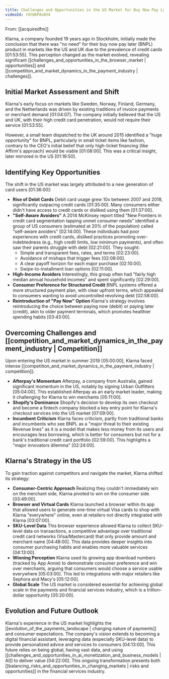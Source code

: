 ```yaml
---
title: Challenges and Opportunities in the US Market for Buy Now Pay Later
videoId: rUtQ6PAsBV4
---
```


From: [[acquiredfm]] <br/> 

Klarna, a company founded 19 years ago in Stockholm, initially made the conclusion that there was "no need" for their buy now pay later (BNPL) product in markets like the US and UK due to the prevalence of credit cards <a class="yt-timestamp" data-t="01:53:55">[01:53:55]</a>. This perception changed as the market evolved, revealing significant [[challenges_and_opportunities_in_the_browser_market | opportunities]] and [[competition_and_market_dynamics_in_the_payment_industry | challenges]].

## Initial Market Assessment and Shift

Klarna's early focus on markets like Sweden, Norway, Finland, Germany, and the Netherlands was driven by existing traditions of invoice payments or merchant demand <a class="yt-timestamp" data-t="01:04:07">[01:04:07]</a>. The company initially believed that the US and UK, with their high credit card penetration, would not require their service <a class="yt-timestamp" data-t="01:53:55">[01:53:55]</a>.

However, a small team dispatched to the UK around 2015 identified a "huge opportunity" for BNPL, particularly in small ticket items like fashion, contrary to the CEO's initial belief that only high-ticket financing (like Affirm's approach) would be viable <a class="yt-timestamp" data-t="01:08:00">[01:08:00]</a>. This was a critical insight, later mirrored in the US <a class="yt-timestamp" data-t="01:19:50">[01:19:50]</a>.

## Identifying Key Opportunities

The shift in the US market was largely attributed to a new generation of card users <a class="yt-timestamp" data-t="01:36:00">[01:36:00]</a>:
*   **Rise of Debit Cards** Debit card usage grew 10x between 2007 and 2018, significantly outpacing credit cards <a class="yt-timestamp" data-t="01:35:00">[01:35:00]</a>. Many consumers either didn't have access to credit cards or disliked using them <a class="yt-timestamp" data-t="01:37:00">[01:37:00]</a>.
*   **"Self-Aware Avoiders"** A 2014 McKinsey report titled "New Frontiers in credit card segmentation tapping unmet consumer needs" identified a group of US consumers (estimated at 20% of the population) called "self-aware avoiders" <a class="yt-timestamp" data-t="02:14:00">[02:14:00]</a>. These individuals had poor experiences with credit cards, disliked practices promoting over-indebtedness (e.g., high credit limits, low minimum payments), and often saw their parents struggle with debt <a class="yt-timestamp" data-t="02:21:00">[02:21:00]</a>. They sought:
    *   Simple and transparent fees, rates, and terms <a class="yt-timestamp" data-t="02:23:00">[02:23:00]</a>.
    *   Avoidance of mishaps that trigger fees <a class="yt-timestamp" data-t="02:08:00">[02:08:00]</a>.
    *   A clear payoff horizon for each major purchase <a class="yt-timestamp" data-t="02:10:00">[02:10:00]</a>.
    *   Swipe-to-installment loan options <a class="yt-timestamp" data-t="02:11:00">[02:11:00]</a>.
*   **High-Income Avoiders** Interestingly, this group often had "fairly high median annual household incomes" and spent significantly <a class="yt-timestamp" data-t="02:29:00">[02:29:00]</a>.
*   **Consumer Preference for Structured Credit** BNPL systems offered a more structured payment plan, with clear upfront terms, which appealed to consumers wanting to avoid uncontrolled revolving debt <a class="yt-timestamp" data-t="02:58:00">[02:58:00]</a>.
*   **Reintroduction of "Pay Now" Option** Klarna's strategy involves reintroducing the choice between paying now (debit) or paying later (credit), akin to older payment terminals, which promotes healthier spending habits <a class="yt-timestamp" data-t="03:43:00">[03:43:00]</a>.

## Overcoming Challenges and [[competition_and_market_dynamics_in_the_payment_industry | Competition]]

Upon entering the US market in summer 2019 <a class="yt-timestamp" data-t="05:00:00">[05:00:00]</a>, Klarna faced intense [[competition_and_market_dynamics_in_the_payment_industry | competition]]:
*   **Afterpay's Momentum** Afterpay, a company from Australia, gained significant momentum in the US, notably by signing Urban Outfitters <a class="yt-timestamp" data-t="05:04:00">[05:04:00]</a>. This established Afterpay as an early market leader, making it challenging for Klarna to win merchants <a class="yt-timestamp" data-t="05:11:00">[05:11:00]</a>.
*   **Shopify's Dominance** Shopify's decision to develop its own checkout and become a fintech company blocked a key entry point for Klarna's checkout services into the US market <a class="yt-timestamp" data-t="07:09:00">[07:09:00]</a>.
*   **Incumbent Criticism** Klarna faces criticism, partly from traditional banks and incumbents who see BNPL as a "major threat to their existing Revenue lines" as it is a model that makes less money from its users and encourages less borrowing, which is better for consumers but not for a bank's traditional credit card portfolio <a class="yt-timestamp" data-t="02:59:00">[02:59:00]</a>. This highlights a "major innovators dilemma" <a class="yt-timestamp" data-t="02:24:00">[02:24:00]</a>.

## Klarna's Strategy in the US

To gain traction against competitors and navigate the market, Klarna shifted its strategy:
*   **Consumer-Centric Approach** Realizing they couldn't immediately win on the merchant side, Klarna pivoted to win on the consumer side <a class="yt-timestamp" data-t="03:49:00">[03:49:00]</a>.
*   **Browser and Virtual Cards** Klarna launched a browser within its app that allowed users to generate one-time virtual Visa cards to shop with Klarna "everywhere" online, even at retailers not directly integrated with Klarna <a class="yt-timestamp" data-t="03:07:00">[03:07:00]</a>.
*   **SKU-Level Data** This browser experience allowed Klarna to collect SKU-level data on transactions, a competitive advantage over traditional credit card networks (Visa/Mastercard) that only provide amount and merchant name <a class="yt-timestamp" data-t="04:48:00">[04:48:00]</a>. This data provides deeper insights into consumer purchasing habits and enables more valuable services <a class="yt-timestamp" data-t="04:13:00">[04:13:00]</a>.
*   **Winning Perception** Klarna used its growing app download numbers (tracked by App Annie) to demonstrate consumer preference and win over merchants, arguing that consumers would choose a service usable everywhere <a class="yt-timestamp" data-t="05:03:00">[05:03:00]</a>. This led to integrations with major retailers like Sephora and Macy's <a class="yt-timestamp" data-t="05:12:00">[05:12:00]</a>.
*   **Global Scale** The US market is considered essential for achieving global scale in the payments and financial services industry, which is a trillion-dollar opportunity <a class="yt-timestamp" data-t="05:20:00">[05:20:00]</a>.

## Evolution and Future Outlook

Klarna's experience in the US market highlights the [[evolution_of_the_payments_landscape | changing nature of payments]] and consumer expectations. The company's vision extends to becoming a digital financial assistant, leveraging data (especially SKU-level data) to provide personalized advice and services to consumers <a class="yt-timestamp" data-t="04:13:00">[04:13:00]</a>. This future relies on being global, having vast data, and using [[challenges_and_opportunities_in_ai_monetization_and_business_models | AI]] to deliver value <a class="yt-timestamp" data-t="04:22:00">[04:22:00]</a>. This ongoing transformation presents both [[balancing_risks_and_opportunities_in_changing_markets | risks and opportunities]] in the financial services industry.